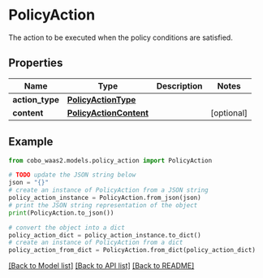 # PolicyAction

The action to be executed when the policy conditions are satisfied.

## Properties

Name | Type | Description | Notes
------------ | ------------- | ------------- | -------------
**action_type** | [**PolicyActionType**](PolicyActionType.md) |  | 
**content** | [**PolicyActionContent**](PolicyActionContent.md) |  | [optional] 

## Example

```python
from cobo_waas2.models.policy_action import PolicyAction

# TODO update the JSON string below
json = "{}"
# create an instance of PolicyAction from a JSON string
policy_action_instance = PolicyAction.from_json(json)
# print the JSON string representation of the object
print(PolicyAction.to_json())

# convert the object into a dict
policy_action_dict = policy_action_instance.to_dict()
# create an instance of PolicyAction from a dict
policy_action_from_dict = PolicyAction.from_dict(policy_action_dict)
```
[[Back to Model list]](../README.md#documentation-for-models) [[Back to API list]](../README.md#documentation-for-api-endpoints) [[Back to README]](../README.md)


